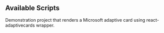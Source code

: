 ## Available Scripts

Demonstration project that renders a Microsoft adaptive card using react-adaptivecards wrapper.